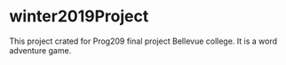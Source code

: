 # winter2019Project
This project crated for Prog209 final project Bellevue college. It is a word adventure game. 
